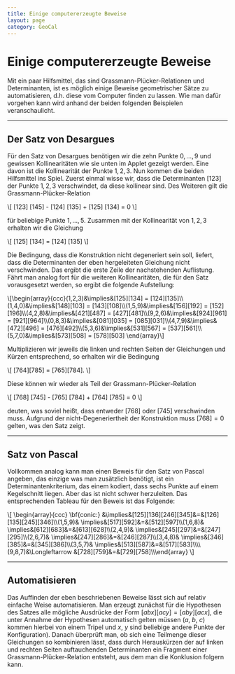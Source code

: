 ```yaml
---
title: Einige computererzeugte Beweise
layout: page
category: GeoCal
---
```



# Einige computererzeugte Beweise
Mit ein paar Hilfsmittel, das sind Grassmann-Plücker-Relationen und Determinanten, ist es möglich einige Beweise geometrischer Sätze zu automatisieren, d.h. diese vom Computer finden zu lassen. Wie man dafür vorgehen kann wird anhand der beiden folgenden Beispielen veranschaulicht.

---

## Der Satz von Desargues
Für den Satz von Desargues benötigen wir die zehn Punkte $0,\ldots, 9$ und gewissen Kollinearitäten wie sie unten im Applet gezeigt werden. Eine davon ist die Kollinearität der Punkte $1,2,3$. Nun kommen die beiden Hilfsmittel ins Spiel. Zuerst einmal wisse wir, dass die Determinanten $[123]$ der Punkte $1,2,3$ verschwindet, da diese kollinear sind. Des Weiteren gilt die Grassmann-Plücker-Relation

\\[
[123] [145] - [124] [135] + [125] [134] = 0
\\]

für beliebige Punkte $1,\ldots, 5$. Zusammen mit der Kollinearität von $1,2,3$ erhalten wir die Gleichung

\\[
 [125] [134] = [124] [135]
\\]

Die Bedingung, dass die Konstruktion nicht degeneriert sein soll, liefert, dass die Determinanten der eben hergeleiteten Gleichung nicht verschwinden. Das ergibt die erste Zeile der nachstehenden Auflistung. Fährt man analog fort für die weiteren Kollinearitäten, die für den Satz vorausgesetzt werden, so ergibt die folgende Aufstellung:

\\[\begin{array}{ccc}(1,2,3)&\implies&[125][134] = [124][135]\\\\(1,4,0)&\implies&[148][103] = [143][108]\\\\(1,5,9)&\implies&[156][192] = [152][196]\\\\(4,2,8)&\implies&[421][487] = [427][481]\\\\(9,2,6)&\implies&[924][961] = [921][964]\\\\(0,8,3)&\implies&[081][035] = [085][031]\\\\(4,7,9)&\implies&[472][496] = [476][492]\\\\(5,3,6)&\implies&[531][567] = [537][561]\\\\(5,7,0)&\implies&[573][508] = [578][503]
\end{array}\\]

Multiplizieren wir jeweils die linken und rechten Seiten der Gleichungen und Kürzen entsprechend, so erhalten wir die Bedingung

\\[
 [764][785] = [765][784].
\\]

Diese können wir wieder als Teil der Grassmann-Plücker-Relation

\\[
[768] [745] - [765] [784] + [764] [785] = 0
\\]

deuten, was soviel heißt, dass entweder $[768]$ oder $[745]$ verschwinden muss. Aufgrund der nicht-Degeneriertheit der Konstruktion muss $[768]=0$ gelten, was den Satz zeigt.




---

## Satz von Pascal
Vollkommen analog kann man einen Beweis für den Satz von Pascal angeben, das einzige was man zusätzlich benötigt, ist ein Determinantenkriterium, das einem kodiert, dass sechs Punkte auf einem Kegelschnitt liegen. Aber das ist nicht schwer herzuleiten. Das entsprechenden Tableau für den Beweis ist das Folgende:

\\[
\begin{array}{ccc} \bf{conic:} &\implies&[125][136][246][345]&=&[126][135][245][346]\\\\(1,5,9)& \implies&[517][592]&=&[512][597]\\\\(1,6,8)& \implies&[612][683]&=&[613][628]\\\\(2,4,9)& \implies&[245][297]&=&[247][295]\\\\(2,6,7)& \implies&[247][286]&=&[246][287]\\\\(3,4,8)& \implies&[346][385]&=&[345][386]\\\\(3,5,7)& \implies&[513][587]&=&[517][583]\\\\\\\\(9,8,7)&\Longleftarrow &[728][759]&=&[729][758]\\\\\end{array}
\\]














---

## Automatisieren
Das Auffinden der eben beschriebenen Beweise lässt sich auf relativ einfache Weise automatisieren.
Man erzeugt zunächst für die Hypothesen des Satzes alle mögliche Ausdrücke der Form
$[abx][acy] = [aby][acx]$, die unter Annahme der Hypothesen automatisch  gelten müssen ($a$, $b$, $c$) kommen hierbei von einem Tripel und $x$, $y$ sind beliebige andere Punkte der Konfiguration). Danach überprüft man, ob sich eine Teilmenge dieser Gleichungen so kombinieren lässt, dass durch Herauskürzen der auf linken und rechten Seiten auftauchenden
Determinanten ein Fragment einer Grassmann-Plücker-Relation entsteht, aus dem man die Konklusion folgern kann.
